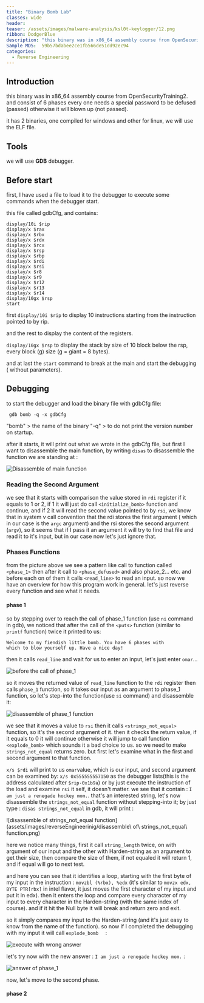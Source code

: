 ```yaml
---
title: "Binary Bomb Lab"
classes: wide
header:
teaser: /assets/images/malware-analysis/ksl0t-keylogger/12.png
ribbon: DodgerBlue
description: "this binary was in x86_64 assembly course from OpenSecurityTraining2. and consist of 6 phases every one needs a special password to be defused (passed) otherwise it will blown up (not passed)."
Sample MD5:  59b57bdabee2ce1fb566de51dd92ec94
categories:
  - Reverse Engineering
---
```

<!-- 
# Sample MD5: 59b57bdabee2ce1fb566de51dd92ec94
# layout: post
# title: Binary Bomb lab
# subtitle: reverse engineering OST2
# gh-repo: daattali/beautiful-jekyll
# gh-badge: [star, fork, follow]
# tags: [reverse]
// comments: true
-->
## Introduction
this binary was in x86_64 assembly course from OpenSecurityTraining2. and consist of 6 phases every one needs a special password to be defused (passed) otherwise it will blown up (not passed).

it has 2 binaries, one compiled for windows and other for linux, we will use the ELF file.

## Tools
we will use **GDB** debugger.

## Before start
first, I have used a file to load it to the debugger to execute some commands when the debugger start.

this file called gdbCfg, and contains:
```
display/10i $rip
display/x $rax
display/x $rbx
display/x $rdx
display/x $rcx
display/x $rsp
display/x $rbp
display/x $rdi
display/x $rsi
display/x $r8
display/x $r9
display/x $r12
display/x $r13
display/x $r14
display/10gx $rsp
start
```
first ```display/10i $rip``` to display 10 instructions starting from the instruction pointed to by rip.

and the rest to display the content of the registers.

```display/10gx $rsp``` to display the stack by size of 10 block below the rsp, every block (g) size (g = giant = 8 bytes).

and at last the ```start``` command to break at the main and start the debugging ( without parameters).

## Debugging
to start the debugger and load the binary file with gdbCfg file: 
```
 gdb bomb -q -x gdbCfg
 ```
 "bomb" > the name of the binary
 "-q" > to do not print the version number on startup.


after it starts, it will print out what we wrote in the gdbCfg file, but first I want to disassemble the main function, by writing ```disas``` to disassemble the function we are standing at :

![Disassemble of main function](images/disas%20of%20main.png)

### Reading the Second Argument
we see that it starts with comparison the value stored in ```rdi``` register if it equals to  1  or 2, if 1 it will just do call ```<initialize_bomb>``` function and continue, and if 2 it will read the second value pointed to by ```rsi```, we know that in system v call convention that the rdi stores the first argument ( which in our case is the ```argc``` argument) and the rsi stores the second argument (```argv```), so it seems that if I pass it an argument it will try to find that file and read it to it's input, but in our case now let's just ignore that.

 
### Phases Functions
from the picture above we see a pattern like call to function called ```<phase_1>``` then  after it call to ```<phase_defused>``` and also phase_2... etc. and before each on of them it calls ```<read_line>``` to read an input. so now we have an overview for how this program work in general. let's just reverse every function and see what it needs.

#### phase 1
so by stepping over to reach the call of  phase_1 function (use ```ni``` command in gdb), we noticed that after the call of the ```<puts>``` function (similar to ```printf``` function) twice it printed to us: 
```
Welcome to my fiendish little bomb. You have 6 phases with
which to blow yourself up. Have a nice day!
```
then it calls ```read_line``` and wait for us to enter an input, let's just enter ```omar```...

![before the call of phase_1](images/before%20the%20call%20of%20phase_1.png)

so it moves the returned value of ```read_line``` function to the ```rdi``` register then calls ```phase_1``` function, so it takes our input as an argument to phase_1 function, so let's step-into the function(use ```si``` command) and disassemble it: 

![disassemble of phase_1 function](images/disassemble%20of%20phase_1%20function.png) 

we see that it moves a value to ```rsi``` then it calls ```<strings_not_equal>``` function, so it's the second argument of it. then it checks the return value, if it equals to 0 it will continue otherwise it will jump to call function ```<explode_bomb>``` which sounds it a bad choice to us. so we need to make ```strings_not_equal``` returns zero. but first let's examine what in the first and second argument to that function.

```x/s $rdi``` will print to us ```omar```value, which is our input, and second argument can be examined by: ```x/s 0x555555557150``` as the debugger lists(this is the address calculated after ```$rip-0x1b9a```) or by just execute the instruction of the load and examine ```rsi``` it self, it doesn't matter. we see that it contain : ```I am just a renegade hockey mom.```. that's an interested string, let's now disassemble the ```strings_not_equal``` function without stepping-into it; by just type : ```disas strings_not_equal``` in gdb, it will print :

![disassemble of strings_not_equal function](assets/images/reverseEngineerinig/disassemble\ of\ strings_not_equal\ function.png)

here we notice many things, first it call ```string_length``` twice, on with argument of our input and the other with Harden-string as an argument to get their size, then compare the size of them, if not equaled it will return 1, and if equal will go to next test.

and here you can see that it identifies a loop, starting with the first byte of my input in the instruction : ```movzbl (%rbx), %edx``` (it's similar to ```movzx edx, BYTE PTR[rbx]``` in intel flavor, it just moves the first character of my input and put it in edx). then it enters the loop and compare every character of my input to every character in the Harden-string (with the same index of course). and if it hit the Null byte it will break and return zero and exit.

so it simply compares my input to the Harden-string (and it's just easy to know from the name of the function). so now if I completed the debugging with my input it will call ```explode_bomb  ``` :

![execute with wrong answer](images/execute%20with%20wrong%20answer.png)

let's try now with the new answer : ```I am just a renegade hockey mom.``` :

![answer of phase_1](images/answer%20of%20phase_1.png)

now, let's move to the second phase.

#### phase 2
